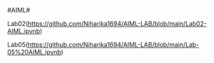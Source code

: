 #AIML#

Lab02(https://github.com/Niharika1694/AIML-LAB/blob/main/Lab02-AIML.ipynb)

Lab05(https://github.com/Niharika1694/AIML-LAB/blob/main/Lab-05%20AIML.ipynb)
